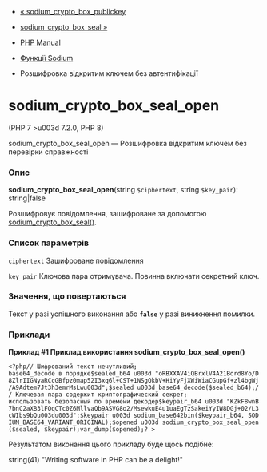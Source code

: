 - [«
sodium_crypto_box_publickey](function.sodium-crypto-box-publickey.md)
- [sodium_crypto_box_seal »](function.sodium-crypto-box-seal.md)

- [PHP Manual](index.md)
- [Функції Sodium](ref.sodium.md)
- Розшифровка відкритим ключем без автентифікації

# sodium_crypto_box_seal_open

(PHP 7 \>u003d 7.2.0, PHP 8)

sodium_crypto_box_seal_open — Розшифровка відкритим ключем без перевірки
справжності

### Опис

**sodium_crypto_box_seal_open**(string `$ciphertext`, string
`$key_pair`): string\|false

Розшифровує повідомлення, зашифроване за допомогою
[sodium_crypto_box_seal()](function.sodium-crypto-box-seal.md).

### Список параметрів

`ciphertext`
Зашифроване повідомлення

`key_pair`
Ключова пара отримувача. Повинна включати секретний ключ.

### Значення, що повертаються

Текст у разі успішного виконання або **`false`** у разі
виникнення помилки.

### Приклади

**Приклад #1 Приклад використання **sodium_crypto_box_seal_open()****

`<?php// Шифрований текст нечутливий; base64_decode в порядке$sealed_b64 u003d "oRBXXAV4iQBrxlV4A21Bord8Yo/D8ZlrIIGNyaRCcGBfpz0map52I3xq6l+CST+1NSgQkbV+HiYyFjXWiWiaCGupGf+zl4bgWj/A9Adtem7Jt3h3emrMsLwu003d";$sealed u003d base64_decode($sealed_b64);// Ключевая пара содержит криптографический секрет; использовать безопасный по времени декодер$keypair_b64 u003d "KZkF8wnB7bnC2aXB3lFOqCTc0Z6MllvaQb9ASVG8o2/MsewkuE4u1uaEgTzSakeiYyIW8DGj+02/L3cWIbs9bQu003du003d";$keypair u003d sodium_base642bin($keypair_b64, SODIUM_BASE64_VARIANT_ORIGINAL);$opened u003d sodium_crypto_box_seal_open($sealed, $keypair);var_dump($opened);? > `

Результатом виконання цього прикладу буде щось подібне:

string(41) "Writing software in PHP can be a delight!"
